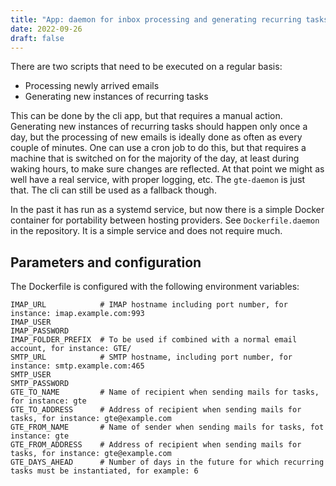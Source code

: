 ```yaml
---
title: "App: daemon for inbox processing and generating recurring tasks"
date: 2022-09-26
draft: false
---
```


There are two scripts that need to be executed on a regular basis:<!-- more -->

* Processing newly arrived emails
* Generating new instances of recurring tasks

This can be done by the cli app, but that requires a manual action. Generating new instances of recurring tasks should happen only once a day, but the processing of new emails is ideally done as often as every couple of minutes. One can use a cron job to do this, but that requires a machine that is switched on for the majority of the day, at least during waking hours, to make sure changes are reflected. At that point we might as well have a real service, with proper logging, etc. The `gte-daemon` is just that. The cli can still be used as a fallback though.

In the past it has run as a systemd service, but now there is a simple Docker container for portability between hosting providers. See `Dockerfile.daemon` in the repository. It is a simple service and does not require much.

## Parameters and configuration

The Dockerfile is configured with the following environment variables:

```
IMAP_URL            # IMAP hostname including port number, for instance: imap.example.com:993
IMAP_USER
IMAP_PASSWORD
IMAP_FOLDER_PREFIX  # To be used if combined with a normal email account, for instance: GTE/
SMTP_URL            # SMTP hostname, including port number, for instance: smtp.example.com:465
SMTP_USER
SMTP_PASSWORD
GTE_TO_NAME         # Name of recipient when sending mails for tasks, for instance: gte
GTE_TO_ADDRESS      # Address of recipient when sending mails for tasks, for instance: gte@example.com
GTE_FROM_NAME       # Name of sender when sending mails for tasks, fot instance: gte
GTE_FROM_ADDRESS    # Address of recipient when sending mails for tasks, for instance: gte@example.com
GTE_DAYS_AHEAD      # Number of days in the future for which recurring tasks must be instantiated, for example: 6
```       
